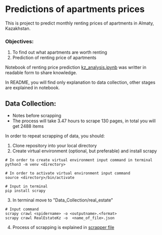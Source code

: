 Predictions of apartments prices
===============================

This is project to predict monthly renting prices of apartments in Almaty, Kazakhstan.

### Objectives:
1. To find out what apartments are worth renting
2. Prediction of renting price of apartments 

Notebook of renting price prediction [kz_analysis.ipynb](/kz_analysis.ipynb) was writter in readable form to share knowledge.

In README, you will find only explanation to data collection, other stages are explained in notebook.

## Data Collection:

- Notes before scrapping
- The process will take 3.47 hours to scrape 130 pages, in total you will get 2488 items

In order to repeat scrapping of data, you should:

1. Clone repository into your local directory
2. Create virtual environment (optional, but preferable) and install scrapy
```
# In order to create virtual environment input command in terminal
python3 -m venv <directory>

# In order to activate virtual environment input command
source <directory>/bin/activate
```
  ```
  # Input in terminal 
  pip install scrapy
  ```
3. In terminal move to "Data_Collection/real_estate"
```
# Input command
scrapy crawl <spidername> -o <outputname>.<format>
scrapy crawl RealEstateKz -o  <name_of_file>.json
```

4. Process of scrapping is explained in [scrapper file](/Data_collection/real_estate/real_estate/spiders/krisha_kz.py)
